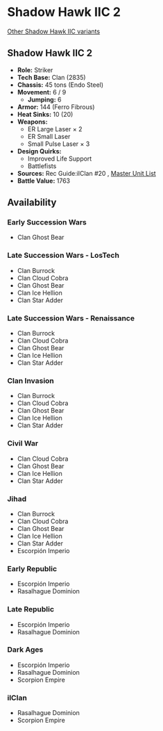 # Shadow Hawk IIC 2 

[Other Shadow Hawk IIC variants](../shadow_hawk_iic.md) 

## Shadow Hawk IIC 2 

- **Role:** Striker 
- **Tech Base:** Clan (2835) 
- **Chassis:** 45 tons (Endo Steel) 
- **Movement:** 6 / 9 
  - **Jumping:** 6 
- **Armor:** 144 (Ferro Fibrous) 
- **Heat Sinks:** 10 (20) 
- **Weapons:** 
  - ER Large Laser × 2 
  - ER Small Laser 
  - Small Pulse Laser × 3 
- **Design Quirks:** 
  - Improved Life Support 
  - Battlefists 
- **Sources:** Rec Guide:ilClan #20 , [Master Unit List](http://masterunitlist.info/Unit/Details/2912) 
- **Battle Value:** 1763 

## Availability 

### Early Succession Wars 

- Clan Ghost Bear 

### Late Succession Wars - LosTech 

- Clan Burrock 
- Clan Cloud Cobra 
- Clan Ghost Bear 
- Clan Ice Hellion 
- Clan Star Adder 

### Late Succession Wars - Renaissance 

- Clan Burrock 
- Clan Cloud Cobra 
- Clan Ghost Bear 
- Clan Ice Hellion 
- Clan Star Adder 

### Clan Invasion 

- Clan Burrock 
- Clan Cloud Cobra 
- Clan Ghost Bear 
- Clan Ice Hellion 
- Clan Star Adder 

### Civil War 

- Clan Cloud Cobra 
- Clan Ghost Bear 
- Clan Ice Hellion 
- Clan Star Adder 

### Jihad 

- Clan Burrock 
- Clan Cloud Cobra 
- Clan Ghost Bear 
- Clan Ice Hellion 
- Clan Star Adder 
- Escorpión Imperio 

### Early Republic 

- Escorpión Imperio 
- Rasalhague Dominion 

### Late Republic 

- Escorpión Imperio 
- Rasalhague Dominion 

### Dark Ages 

- Escorpión Imperio 
- Rasalhague Dominion 
- Scorpion Empire 

### ilClan 

- Rasalhague Dominion 
- Scorpion Empire 


